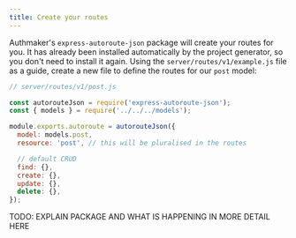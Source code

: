 ```yaml
---
title: Create your routes
---
```


Authmaker's `express-autoroute-json` package will create your routes for you. It has already been installed automatically by the project generator, so you don't need to install it again. Using the `server/routes/v1/example.js` file as a guide, create a new file to define the routes for our `post` model:

```javascript
// server/routes/v1/post.js

const autorouteJson = require('express-autoroute-json');
const { models } = require('../../../models');

module.exports.autoroute = autorouteJson({
  model: models.post,
  resource: 'post', // this will be pluralised in the routes

  // default CRUD
  find: {},
  create: {},
  update: {},
  delete: {},
});
```

TODO: EXPLAIN PACKAGE AND WHAT IS HAPPENING IN MORE DETAIL HERE
